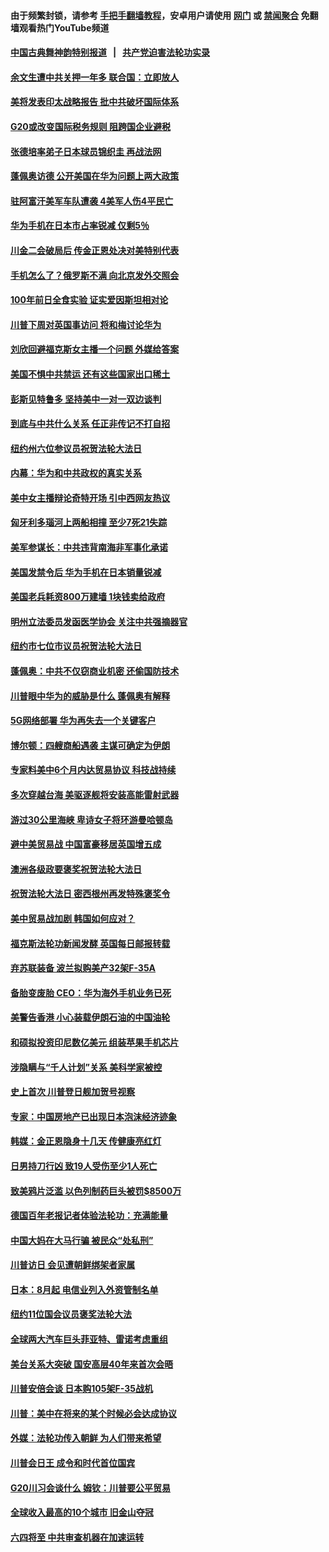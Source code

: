 #### 由于频繁封锁，请参考 [手把手翻墙教程](https://github.com/gfw-breaker/guides/wiki/)，安卓用户请使用 [网门](https://github.com/gfw-breaker/bn-android/blob/master/ogate.md?t=05312136) 或 [禁闻聚合](https://github.com/gfw-breaker/bn-android) 免翻墙观看热门YouTube频道 

#### [中国古典舞神韵特别报道](https://github.com/gfw-breaker/mh-news/blob/master/shenyun.md?t=05312136) &nbsp;&nbsp;|&nbsp;&nbsp; [共产党迫害法轮功实录](https://github.com/gfw-breaker/mh-news/blob/master/README.md?t=05312136)  

#### [余文生遭中共关押一年多 联合国：立即放人](../pages/nsc418/n11293000.md?t=05312136) 

#### [美将发表印太战略报告 批中共破坏国际体系](../pages/nsc418/n11292652.md?t=05312136) 

#### [G20或改变国际税务规则 阻跨国企业避税](../pages/nsc418/n11292834.md?t=05312136) 

#### [张德培率弟子日本球员锦织圭 再战法网](../pages/nsc418/n11292322.md?t=05312136) 

#### [蓬佩奥访德 公开美国在华为问题上两大政策](../pages/nsc418/n11292172.md?t=05312136) 

#### [驻阿富汗美军车队遭袭 4美军人伤4平民亡](../pages/nsc418/n11292020.md?t=05312136) 

#### [华为手机在日本市占率锐减 仅剩5％](../pages/nsc418/n11291902.md?t=05312136) 

#### [川金二会破局后 传金正恩处决对美特别代表](../pages/nsc418/n11291681.md?t=05312136) 

#### [手机怎么了？俄罗斯不满 向北京发外交照会](../pages/nsc418/n11290647.md?t=05312136) 

#### [100年前日全食实验 证实爱因斯坦相对论](../pages/nsc418/n11290296.md?t=05312136) 

#### [川普下周对英国事访问 将和梅讨论华为](../pages/nsc418/n11290498.md?t=05312136) 

#### [刘欣回避福克斯女主播一个问题 外媒给答案](../pages/nsc418/n11290348.md?t=05312136) 

#### [美国不惧中共禁运 还有这些国家出口稀土](../pages/nsc418/n11289954.md?t=05312136) 

#### [彭斯见特鲁多 坚持美中一对一双边谈判](../pages/nsc418/n11290094.md?t=05312136) 

#### [到底与中共什么关系 任正非传记不打自招](../pages/nsc418/n11290047.md?t=05312136) 

#### [纽约州六位参议员祝贺法轮大法日](../pages/nsc418/n11289569.md?t=05312136) 

#### [内幕：华为和中共政权的真实关系](../pages/nsc418/n11286302.md?t=05312136) 

#### [美中女主播辩论奇特开场 引中西网友热议](../pages/nsc418/n11289683.md?t=05312136) 

#### [匈牙利多瑙河上两船相撞 至少7死21失踪](../pages/nsc418/n11289326.md?t=05312136) 

#### [美军参谋长：中共违背南海非军事化承诺](../pages/nsc418/n11289092.md?t=05312136) 

#### [美国发禁令后 华为手机在日本销量锐减](../pages/nsc418/n11288206.md?t=05312136) 

#### [美国老兵耗资800万建墙 1块钱卖给政府](../pages/nsc418/n11287866.md?t=05312136) 

#### [明州立法委员发函医学协会 关注中共强摘器官](../pages/nsc418/n11287804.md?t=05312136) 

#### [纽约市七位市议员祝贺法轮大法日](../pages/nsc418/n11287543.md?t=05312136) 

#### [蓬佩奥：中共不仅窃商业机密 还偷国防技术](../pages/nsc418/n11287800.md?t=05312136) 

#### [川普眼中华为的威胁是什么 蓬佩奥有解释](../pages/nsc418/n11287545.md?t=05312136) 

#### [5G网络部署 华为再失去一个关键客户](../pages/nsc418/n11287485.md?t=05312136) 

#### [博尔顿：四艘商船遇袭 主谋可确定为伊朗](../pages/nsc418/n11287285.md?t=05312136) 

#### [专家料美中6个月内达贸易协议 科技战持续](../pages/nsc418/n11287146.md?t=05312136) 

#### [多次穿越台海 美驱逐舰将安装高能雷射武器](../pages/nsc418/n11286899.md?t=05312136) 

#### [游过30公里海峡 卑诗女子将环游曼哈顿岛](../pages/nsc418/n11286849.md?t=05312136) 

#### [避中美贸易战 中国富豪移居英国增五成](../pages/nsc418/n11286569.md?t=05312136) 

#### [澳洲各级政要褒奖祝贺法轮大法日](../pages/nsc418/n11285652.md?t=05312136) 

#### [祝贺法轮大法日 密西根州再发特殊褒奖令](../pages/nsc418/n11286029.md?t=05312136) 

#### [美中贸易战加剧 韩国如何应对？](../pages/nsc418/n11285190.md?t=05312136) 

#### [福克斯法轮功新闻发酵  英国每日邮报转载](../pages/nsc418/n11285952.md?t=05312136) 

#### [弃苏联装备 波兰拟购美产32架F-35A](../pages/nsc418/n11285766.md?t=05312136) 

#### [备胎变废胎 CEO：华为海外手机业务已死](../pages/nsc418/n11285883.md?t=05312136) 

#### [美警告香港 小心装载伊朗石油的中国油轮](../pages/nsc418/n11285824.md?t=05312136) 

#### [和硕拟投资印尼数亿美元 组装苹果手机芯片](../pages/nsc418/n11285400.md?t=05312136) 

#### [涉隐瞒与“千人计划”关系 美科学家被控](../pages/nsc418/n11285294.md?t=05312136) 

#### [史上首次 川普登日舰加贺号视察](../pages/nsc418/n11284529.md?t=05312136) 

#### [专家：中国房地产已出现日本泡沫经济迹象](../pages/nsc418/n11284823.md?t=05312136) 

#### [韩媒：金正恩隐身十几天 传健康亮红灯](../pages/nsc418/n11284515.md?t=05312136) 

#### [日男持刀行凶 致19人受伤至少1人死亡](../pages/nsc418/n11284181.md?t=05312136) 

#### [致美鸦片泛滥 以色列制药巨头被罚$8500万](../pages/nsc418/n11284026.md?t=05312136) 

#### [德国百年老报记者体验法轮功：充满能量](../pages/nsc418/n11283943.md?t=05312136) 

#### [中国大妈在大马行骗 被民众“处私刑”](../pages/nsc418/n11283734.md?t=05312136) 

#### [川普访日 会见遭朝鲜绑架者家属](../pages/nsc418/n11283446.md?t=05312136) 

#### [日本：8月起 电信业列入外资管制名单](../pages/nsc418/n11283431.md?t=05312136) 

#### [纽约11位国会议员褒奖法轮大法](../pages/nsc418/n11282738.md?t=05312136) 

#### [全球两大汽车巨头菲亚特、雷诺考虑重组](../pages/nsc418/n11283007.md?t=05312136) 

#### [美台关系大突破 国安高层40年来首次会晤](../pages/nsc418/n11282904.md?t=05312136) 

#### [川普安倍会谈 日本购105架F-35战机](../pages/nsc418/n11282718.md?t=05312136) 

#### [川普：美中在将来的某个时候必会达成协议](../pages/nsc418/n11282476.md?t=05312136) 

#### [外媒：法轮功传入朝鲜 为人们带来希望](../pages/nsc418/n11282163.md?t=05312136) 

#### [川普会日王 成令和时代首位国宾](../pages/nsc418/n11281702.md?t=05312136) 

#### [G20川习会谈什么 姆钦：川普要公平贸易](../pages/nsc418/n11281278.md?t=05312136) 

#### [全球收入最高的10个城市 旧金山夺冠](../pages/nsc418/n11273573.md?t=05312136) 

#### [六四将至 中共审查机器在加速运转](../pages/nsc418/n11280939.md?t=05312136) 

